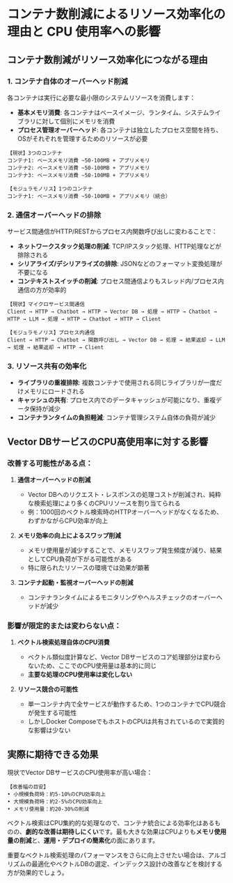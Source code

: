 # コンテナ数削減によるリソース効率化の理由と CPU 使用率への影響

## コンテナ数削減がリソース効率化につながる理由

### 1. コンテナ自体のオーバーヘッド削減
各コンテナは実行に必要な最小限のシステムリソースを消費します：
- **基本メモリ消費**: 各コンテナはベースイメージ、ランタイム、システムライブラリに対して個別にメモリを消費
- **プロセス管理オーバーヘッド**: 各コンテナは独立したプロセス空間を持ち、OSがそれぞれを管理するためのリソースが必要

```
【現状】3つのコンテナ
コンテナ1: ベースメモリ消費 ~50-100MB + アプリメモリ
コンテナ2: ベースメモリ消費 ~50-100MB + アプリメモリ
コンテナ3: ベースメモリ消費 ~50-100MB + アプリメモリ

【モジュラモノリス】1つのコンテナ
コンテナ1: ベースメモリ消費 ~50-100MB + アプリメモリ（統合）
```

### 2. 通信オーバーヘッドの排除
サービス間通信がHTTP/RESTからプロセス内関数呼び出しに変わることで：
- **ネットワークスタック処理の削減**: TCP/IPスタック処理、HTTP処理などが排除される
- **シリアライズ/デシリアライズの排除**: JSONなどのフォーマット変換処理が不要になる
- **コンテキストスイッチの削減**: プロセス間通信よりもスレッド内/プロセス内通信の方が効率的

```
【現状】マイクロサービス間通信
Client → HTTP → Chatbot → HTTP → Vector DB → 処理 → HTTP → Chatbot → HTTP → LLM → 処理 → HTTP → Chatbot → HTTP → Client

【モジュラモノリス】プロセス内通信
Client → HTTP → Chatbot → 関数呼び出し → Vector DB → 処理 → 結果返却 → LLM → 処理 → 結果返却 → HTTP → Client
```

### 3. リソース共有の効率化
- **ライブラリの重複排除**: 複数コンテナで使用される同じライブラリが一度だけメモリにロードされる
- **キャッシュの共有**: プロセス内でのデータキャッシュが可能になり、重複データ保持が減少
- **コンテナランタイムの負担軽減**: コンテナ管理システム自体の負荷が減少

## Vector DBサービスのCPU高使用率に対する影響

### 改善する可能性がある点：

1. **通信オーバーヘッドの削減**
   - Vector DBへのリクエスト・レスポンスの処理コストが削減され、純粋な検索処理により多くのCPUリソースを割り当てられる
   - 例：1000回のベクトル検索時のHTTPオーバーヘッドがなくなるため、わずかながらCPU効率が向上

2. **メモリ効率の向上によるスワップ削減**
   - メモリ使用量が減少することで、メモリスワップ発生頻度が減り、結果としてCPU負荷が下がる可能性がある
   - 特に限られたリソースの環境では効果が顕著

3. **コンテナ起動・監視オーバーヘッドの削減**
   - コンテナランタイムによるモニタリングやヘルスチェックのオーバーヘッドが減少

### 影響が限定的または変わらない点：

1. **ベクトル検索処理自体のCPU消費**
   - ベクトル類似度計算など、Vector DBサービスのコア処理部分は変わらないため、ここでのCPU使用量は基本的に同じ
   - **主要な処理のCPU使用率は変化しない**

2. **リソース競合の可能性**
   - 単一コンテナ内で全サービスが動作するため、1つのコンテナでCPU競合が発生する可能性
   - しかしDocker ComposeでもホストのCPUは共有されているので実質的な影響は少ない

## 実際に期待できる効果

現状でVector DBサービスのCPU使用率が高い場合：

```
【改善幅の目安】
• 小規模負荷時：約5-10%のCPU効率向上
• 大規模負荷時：約2-5%のCPU効率向上
• メモリ使用量：約20-30%の削減
```

ベクトル検索はCPU集約的な処理なので、コンテナ統合による効率化はあるものの、**劇的な改善は期待しにくい**です。最も大きな効果はCPUよりも**メモリ使用量の削減**と、**運用・デプロイの簡素化**の面にあります。

重要なベクトル検索処理のパフォーマンスをさらに向上させたい場合は、アルゴリズムの最適化やベクトルDBの選定、インデックス設計の改善などを検討する方が効果的でしょう。